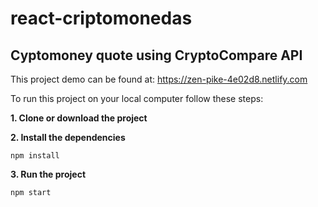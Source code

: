 # react-criptomonedas
Cyptomoney quote using CryptoCompare API
---

This project demo can be found at:
https://zen-pike-4e02d8.netlify.com

To run this project on your local computer follow these steps:

**1. Clone or download the project**

**2. Install the dependencies**
```
npm install
```

**3. Run the project**
```
npm start
```
